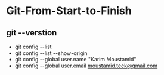 # Git-From-Start-to-Finish

## git --verstion
 - git config --list
 - git config --list --show-origin
 - git config --global user.name "Karim Moustamid"
 - git config --global user.email moustamid.teck@gmail.com
